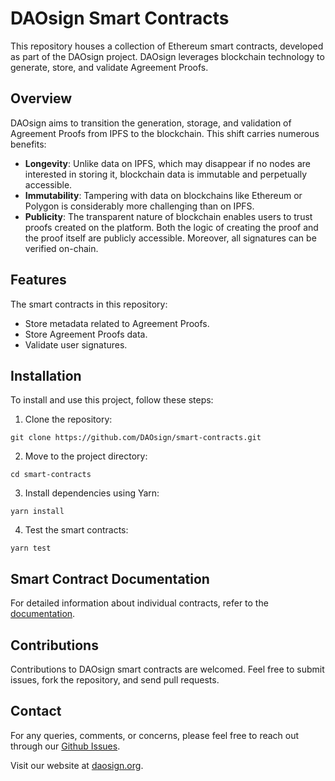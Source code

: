 # DAOsign Smart Contracts

This repository houses a collection of Ethereum smart contracts, developed as part of the DAOsign project. DAOsign leverages blockchain technology to generate, store, and validate Agreement Proofs.

## Overview

DAOsign aims to transition the generation, storage, and validation of Agreement Proofs from IPFS to the blockchain. This shift carries numerous benefits:

- **Longevity**: Unlike data on IPFS, which may disappear if no nodes are interested in storing it, blockchain data is immutable and perpetually accessible.
- **Immutability**: Tampering with data on blockchains like Ethereum or Polygon is considerably more challenging than on IPFS.
- **Publicity**: The transparent nature of blockchain enables users to trust proofs created on the platform. Both the logic of creating the proof and the proof itself are publicly accessible. Moreover, all signatures can be verified on-chain.

## Features

The smart contracts in this repository:

- Store metadata related to Agreement Proofs.
- Store Agreement Proofs data.
- Validate user signatures.

## Installation

To install and use this project, follow these steps:

1. Clone the repository:

```
git clone https://github.com/DAOsign/smart-contracts.git
```

2. Move to the project directory:

```
cd smart-contracts
```

3. Install dependencies using Yarn:

```
yarn install
```

4. Test the smart contracts:

```
yarn test
```

## Smart Contract Documentation

For detailed information about individual contracts, refer to the [documentation](./docs).

## Contributions

Contributions to DAOsign smart contracts are welcomed. Feel free to submit issues, fork the repository, and send pull requests.

## Contact

For any queries, comments, or concerns, please feel free to reach out through our [Github Issues](https://github.com/DAOsign/smart-contracts/issues).

Visit our website at [daosign.org](https://daosign.org/).
